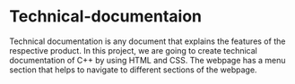 # Technical-documentaion
Technical documentation is any document that explains the features of the respective product. 
In this project, we are going to create technical documentation of C++ by using HTML and CSS. 
The webpage has a menu section that helps to navigate to different sections of the webpage.
